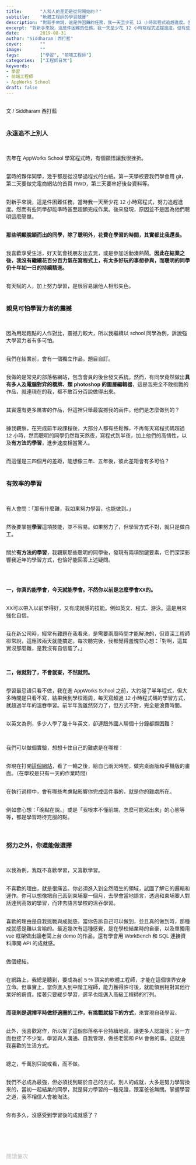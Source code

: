 ```yaml
---
title:       "人和人的差距是從何開始的？"
subtitle:    "軟體工程師的學習競賽"
description: "對新手來說，這是件困難的任務，我一天至少花 12 小時寫程式追趕進度。但有些同學卻能準時甚至超額完成作業，然而包括我在內的一些人，就是得努力追趕才能跟上進度。後來發現，事情不是聰慧與否這麼簡單......"
excerpt: "對新手來說，這是件困難的任務，我一天至少花 12 小時寫程式追趕進度。但有些同學卻能準時甚至超額完成作業，然而包括我在內的一些人，就是得努力追趕才能跟上進度。後來發現，事情不是聰慧與否這麼簡單......"
date:        2019-08-31
author: "Siddharam｜西打藍"
cover:       ""
image:       ""
tags:        ["學習", "前端工程師"]
categories:  ["工程師日常"]
keywords:
- 學習
- 前端工程師
- AppWorks School
draft: false
---
```


<article style="font-family: 'Noto Sans TC', '微軟正黑體', sans-serif; font-weight: 300;">

<br>文 / Siddharam 西打藍<br><br>

<h3 class="article-h1-color">永遠追不上別人</h3><br>

去年在 AppWorks School 學寫程式時，有個領悟讓我很挫折。<br><br>

當時的夥伴同學，幾乎都是從沒學過程式的白紙。第一天學校要我們學會用 git，第二天要做完電商網站的首頁 RWD，第三天要串好後台資料等。<br><br>

對新手來說，這是件困難任務，當時我一天至少花 12 小時寫程式，努力追趕進度。然而有些同學卻能準時甚至超額完成作業。後來發現，原因並不是因為他們聰明這麼簡單。<br><br>

<b>那些明顯脫穎而出的同學，除了聰明外，花費在學習的時間，其實都比我還長。</b><br><br>

我喜歡享受生活，好天氣會找朋友出去晃，或是參加活動湊熱鬧。<b>因此在結業之後，我沒有繼續花百分百力氣在寫程式上，有太多好玩的事想參與，而聰明的同學仍十年如一日的持續精進。</b><br><br>

有天賦的人，加上努力學習，是很容易讓他人相形失色。<br><br>



<h3 class="article-h1-color">親見可怕學習力者的震撼</h3><br>

因為用起跑點的人作對比，震撼力較大，所以我繼續以 school 同學為例，訴說強大學習力者有多可怕。<br><br>

我們在結業前，會有一個獨立作品，題目自訂。<br><br>

我做的是常見的部落格網站，包含會員的後台發文系統。然而，有同學竟然做出<b>具有多人及電腦對弈的橋牌、類 photoshop 的圖層編輯器</b>，這是我完全不敢挑戰的作品，就連現在的我，都不敢百分百說做得出來。<br><br>

其實還有更多厲害的作品，但這裡只舉最震撼我的兩件。他們是怎麼做到的？<br><br>

據我觀察，在完成前半段課程後，大部分人都有些鬆懈，不再每天寫程式碼超過 12 小時，然而聰明的同學仍然每天熬夜，寫程式到半夜，加上他們的高悟性，以及<b>有方法的學習</b>，進步速度相當驚人。<br><br>

而這僅是三四個月的差距，能想像三年、五年後，彼此差距會有多可怕？<br><br>




<h3 class="article-h1-color">有效率的學習</h3><br>

有人會問：「那有什麼難，我如果努力學習，也能做到。」<br><br>

然後要掌握<b>學習</b>這項技能，並不容易。如果努力了，但學習方式不對，就只是做白工。<br><br>

關於<b>有方法的學習</b>，我觀察那些聰明的同學後，發現有兩項關鍵要素，它們深深影響我近年的學習方式，也恰好能回答上述疑問。<br><br><br><br>

<b>一，你真的能學會，今天就能學會。不然你以前是怎麼學會XX的。</b><br><br>

XX可以帶入以前學得好，又有成就感的技能。例如英文、程式、游泳。這是用來強化自信。<br><br>

我在新公司時，經常有難題在我看來，是需要兩周時間才能解決的，但資深工程師卻常說，這應該兩天就能搞定。每次聽完後，我都覺得羞愧並心想：「對啊，這其實沒那麼難，是我沒有自信罷了。」<br><br><br>

<b>二，做就對了，不會就查，不然就問。</b><br><br>

學習最忌諱只看不做，我在進 AppWorks School 之前，大約碰了半年程式，但大多時間是只看不寫，結果我到學校兩周，每天寫超過 12 小時程式碼的學習方式，就超過半年的溫吞學習。前半年我雖然努力了，但方式不對，完全是浪費時間。<br><br>

以英文為例，多少人學了幾十年英文，卻連跟外國人聊個十分鐘都顯困難？<br><br><br>

我們可以做個實驗，想想卡住自己的難處是在哪裡：<br><br>

你現在打開<a href="https://frankyeah.github.io/Front-Enter/index.html">這個網站</a>，看了一輪之後，給自己兩天時間，做完桌面版和手機版的畫面。（在學校是只有一天的作業時間）<br><br>

在執行過程中，會有哪些考慮點影響你完成這件事的，就是你的難處所在。<br><br>

例如會心想：「晚點在說。」或是「我根本不懂前端，怎麼可能寫出來」的心態等等，都是學習時待克服的點。<br><br><br>






<h3 class="article-h1-color">努力之外，你還能做選擇</h3><br>

以我為例，我既不喜歡學習，又喜歡學習。<br><br>

不喜歡的理由，就是很痛苦。你必須進入到全然陌生的領域，試圖了解它的邏輯和運作。你可以想像把自己丟到柬埔寨一個月，去學會當地語言，透過和柬埔寨人對話達到高效的學習，而非去語言學校的溫吞學習。<br><br>

喜歡的理由是自我挑戰與成就感，當你告訴自己可以做到，並且真的做到時，那種成就感是難以言喻的。最近幾次有這種感覺，是在學校結業時的自豪，以及單獨用 vue 框架做出讓老闆上台 demo 的作品，還有學會用 WorkBench 和 SQL 連接資料庫開 API 的成就感。<br><br>

做個總結。<br><br>

在網路上，我總是聽到，要成為前 5 % 頂尖的軟體工程師，才能在這個世界安身立命。但事實上，當你進入到中階工程師，能力獲得許可後，就能領到相對其他行業好的薪資。接著只要緩步學習，遲早也能邁入高級工程師的行列。<br><br>

<b>而我則是選擇平時做舒適圈的工作，有挑戰就接下的方式，</b>來實現自我學習。<br><br>

此外，我喜歡寫作，所以架了這個部落格平台持續地寫，讓更多人認識我；另一方面也接了不少案，學習與人溝通、自我管理，做些老闆和 PM 會做的事。這就是我喜歡的生活方式。<br><br>

總之，千萬別只說或看，而不做。<br><br>

我們不必成為最強，但必須找到屬於自己的方式。別人的成就，大多是努力學習換來的，當初一起結業的同學，就是努力學習的一種見證，跟富爸爸無關。掌握學習之道，我不相信人會被淘汰。<br><br>

你有多久，沒感受到學習後的成就感了？<br><br>

<!-- 軟體工程師的領域雖然薪資高，但疊代速度相當快，在十年前學的技術，在今年基本上已經不敷使用。你要掌握什麼樣的能力，什麼樣的學習心態，<br><br> -->

<!-- 以前端工程師來說，你只要有能力做出完整網頁，就能入門成為初階前端工程師；而且只要到達中階工程師的程度，就能應付大部分的接案需求。<br><br> -->

<br><br><br>

</article>

<div style="color: #bfbfbf; font-size: 15px;" id="busuanzi_container_page_pv">
  閱讀量<span id="busuanzi_value_page_pv"></span>次
</div>

<script src="../../js/post.js"></script>